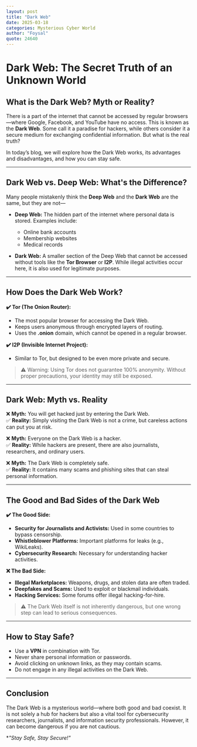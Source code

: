 ```yaml
---
layout: post
title: "Dark Web"
date: 2025-03-18
categories: Mysterious Cyber World
author: "Foysal"
quote: 24640
---
```

# Dark Web: The Secret Truth of an Unknown World  

## What is the Dark Web? Myth or Reality?  
There is a part of the internet that cannot be accessed by regular browsers—where Google, Facebook, and YouTube have no access. This is known as the **Dark Web**. Some call it a paradise for hackers, while others consider it a secure medium for exchanging confidential information. But what is the real truth?  

In today’s blog, we will explore how the Dark Web works, its advantages and disadvantages, and how you can stay safe.  

---

## Dark Web vs. Deep Web: What's the Difference?  
Many people mistakenly think the **Deep Web** and the **Dark Web** are the same, but they are not—  

- **Deep Web:** The hidden part of the internet where personal data is stored. Examples include:  
  - Online bank accounts  
  - Membership websites  
  - Medical records  

- **Dark Web:** A smaller section of the Deep Web that cannot be accessed without tools like the **Tor Browser** or **I2P**. While illegal activities occur here, it is also used for legitimate purposes.  

---

## How Does the Dark Web Work?  

**✔️ Tor (The Onion Router):**  
- The most popular browser for accessing the Dark Web.  
- Keeps users anonymous through encrypted layers of routing.  
- Uses the **.onion** domain, which cannot be opened in a regular browser.  

**✔️ I2P (Invisible Internet Project):**  
- Similar to Tor, but designed to be even more private and secure.  

> ⚠️ Warning: Using Tor does not guarantee 100% anonymity. Without proper precautions, your identity may still be exposed.  

---

## Dark Web: Myth vs. Reality  

❌ **Myth:** You will get hacked just by entering the Dark Web.  
✅ **Reality:** Simply visiting the Dark Web is not a crime, but careless actions can put you at risk.  

❌ **Myth:** Everyone on the Dark Web is a hacker.  
✅ **Reality:** While hackers are present, there are also journalists, researchers, and ordinary users.  

❌ **Myth:** The Dark Web is completely safe.  
✅ **Reality:** It contains many scams and phishing sites that can steal personal information.  

---

## The Good and Bad Sides of the Dark Web  

**✔️ The Good Side:**  
- **Security for Journalists and Activists:** Used in some countries to bypass censorship.  
- **Whistleblower Platforms:** Important platforms for leaks (e.g., WikiLeaks).  
- **Cybersecurity Research:** Necessary for understanding hacker activities.  

**❌ The Bad Side:**  
- **Illegal Marketplaces:** Weapons, drugs, and stolen data are often traded.  
- **Deepfakes and Scams:** Used to exploit or blackmail individuals.  
- **Hacking Services:** Some forums offer illegal hacking-for-hire.  

> ⚠️ The Dark Web itself is not inherently dangerous, but one wrong step can lead to serious consequences.  

---

## How to Stay Safe?  
- Use a **VPN** in combination with Tor.  
- Never share personal information or passwords.  
- Avoid clicking on unknown links, as they may contain scams.  
- Do not engage in any illegal activities on the Dark Web.  

---

## Conclusion  
The Dark Web is a mysterious world—where both good and bad coexist. It is not solely a hub for hackers but also a vital tool for cybersecurity researchers, journalists, and information security professionals. However, it can become dangerous if you are not cautious.  

**"Stay Safe, Stay Secure!"*
